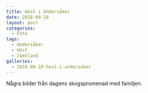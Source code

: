 ```yaml
---
title: Höst i Undersåker
date: 2018-09-10
layout: post
categories:
  - Foto
tags:
  - Undersåker
  - Höst
  - Jämtland
galleries:
  - 2018-09-10-host-i-undersaker
---
```


Några bilder från dagens skogspromenad med familjen.
